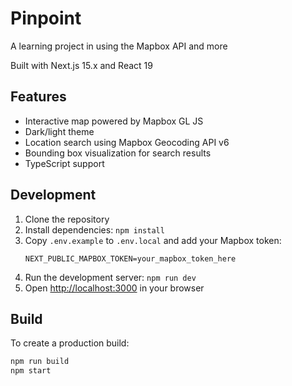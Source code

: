 # Pinpoint

A learning project in using the Mapbox API and more

Built with Next.js 15.x and React 19

## Features

- Interactive map powered by Mapbox GL JS
- Dark/light theme
- Location search using Mapbox Geocoding API v6
- Bounding box visualization for search results
- TypeScript support

## Development

1. Clone the repository
2. Install dependencies: `npm install`
3. Copy `.env.example` to `.env.local` and add your Mapbox token:
   ```
   NEXT_PUBLIC_MAPBOX_TOKEN=your_mapbox_token_here
   ```
4. Run the development server: `npm run dev`
5. Open [http://localhost:3000](http://localhost:3000) in your browser

## Build

To create a production build:

```bash
npm run build
npm start
```

